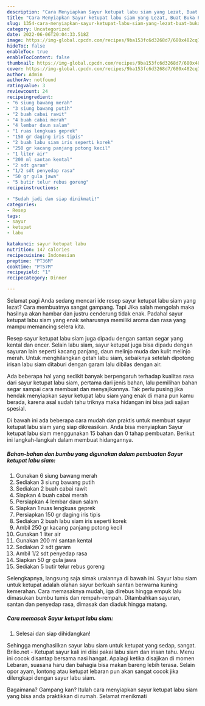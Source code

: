 ```yaml
---
description: "Cara Menyiapkan Sayur ketupat labu siam yang Lezat, Buat Buka Puasa}"
title: "Cara Menyiapkan Sayur ketupat labu siam yang Lezat, Buat Buka Puasa}"
slug: 1354-cara-menyiapkan-sayur-ketupat-labu-siam-yang-lezat-buat-buka-puasa
category: Uncategorized
date: 2022-06-06T20:04:33.518Z
image: https://img-global.cpcdn.com/recipes/9ba153fc6d3268d7/680x482cq70/sayur-ketupat-labu-siam-foto-resep-utama.jpg
hideToc: false
enableToc: true
enableTocContent: false
thumbnail: https://img-global.cpcdn.com/recipes/9ba153fc6d3268d7/680x482cq70/sayur-ketupat-labu-siam-foto-resep-utama.jpg
cover: https://img-global.cpcdn.com/recipes/9ba153fc6d3268d7/680x482cq70/sayur-ketupat-labu-siam-foto-resep-utama.jpg
author: Admin
authorAv: notfound
ratingvalue: 3
reviewcount: 24
recipeingredient:
- "6 siung bawang merah"
- "3 siung bawang putih"
- "2 buah cabai rawit"
- "4 buah cabai merah"
- "4 lembar daun salam"
- "1 ruas lengkuas geprek"
- "150 gr daging iris tipis"
- "2 buah labu siam iris seperti korek"
- "250 gr kacang panjang potong kecil"
- "1 liter air"
- "200 ml santan kental"
- "2 sdt garam"
- "1/2 sdt penyedap rasa"
- "50 gr gula jawa"
- "5 butir telur rebus goreng"
recipeinstructions:

- "Sudah jadi dan siap dinikmati!"
categories:
- Resep
tags:
- sayur
- ketupat
- labu

katakunci: sayur ketupat labu 
nutrition: 147 calories
recipecuisine: Indonesian
preptime: "PT36M"
cooktime: "PT57M"
recipeyield: "1"
recipecategory: Dinner

---
```



Selamat pagi Anda sedang mencari ide resep sayur ketupat labu siam yang lezat? Cara membuatnya sangat gampang. Tapi Jika salah mengolah maka hasilnya akan hambar dan justru cenderung tidak enak. Padahal sayur ketupat labu siam yang enak seharusnya memiliki aroma dan rasa yang mampu memancing selera kita.


Resep sayur ketupat labu siam juga dipadu dengan santan segar yang kental dan encer. Selain labu siam, sayur ketupat juga bisa dipadu dengan sayuran lain seperti kacang panjang, daun melinjo muda dan kulit melinjo merah. Untuk menghilangkan getah labu siam, sebaiknya setelah dipotong irisan labu siam ditaburi dengan garam lalu dibilas dengan air.

Ada beberapa hal yang sedikit banyak berpengaruh terhadap kualitas rasa dari sayur ketupat labu siam, pertama dari jenis bahan, lalu pemilihan bahan segar sampai cara membuat dan menyajikannya. Tak perlu pusing jika hendak menyiapkan sayur ketupat labu siam yang enak di mana pun kamu berada, karena asal sudah tahu triknya maka hidangan ini bisa jadi sajian spesial.


Di bawah ini ada beberapa cara mudah dan praktis untuk membuat sayur ketupat labu siam yang siap dikreasikan. Anda bisa menyiapkan Sayur ketupat labu siam menggunakan 15 bahan dan 0 tahap pembuatan. Berikut ini langkah-langkah dalam membuat hidangannya.

<!--inarticleads1-->

##### Bahan-bahan dan bumbu yang digunakan dalam pembuatan Sayur ketupat labu siam:

1. Gunakan 6 siung bawang merah
1. Sediakan 3 siung bawang putih
1. Sediakan 2 buah cabai rawit
1. Siapkan 4 buah cabai merah
1. Persiapkan 4 lembar daun salam
1. Siapkan 1 ruas lengkuas geprek
1. Persiapkan 150 gr daging iris tipis
1. Sediakan 2 buah labu siam iris seperti korek
1. Ambil 250 gr kacang panjang potong kecil
1. Gunakan 1 liter air
1. Gunakan 200 ml santan kental
1. Sediakan 2 sdt garam
1. Ambil 1/2 sdt penyedap rasa
1. Siapkan 50 gr gula jawa
1. Sediakan 5 butir telur rebus goreng


Selengkapnya, langsung saja simak uraiannya di bawah ini. Sayur labu siam untuk ketupat adalah olahan sayur berkuah santan berwarna kuning kemerahan. Cara memasaknya mudah, iga direbus hingga empuk lalu dimasukan bumbu tumis dan rempah-rempah. Ditambahkan sayuran, santan dan penyedap rasa, dimasak dan diaduk hingga matang. 

<!--inarticleads2-->

##### Cara memasak Sayur ketupat labu siam:


1. Selesai dan siap dihidangkan!

Sehingga menghasilkan sayur labu siam untuk ketupat yang sedap, sangat. Brilio.net - Ketupat sayur kali ini diisi pakai labu siam dan irisan tahu. Menu ini cocok disantap bersama nasi hangat. Apalagi ketika disajikan di momen Lebaran, suasana haru dan bahagia bisa makan bareng lebih terasa. Selain opor ayam, lontong atau ketupat lebaran pun akan sangat cocok jika dilengkapi dengan sayur labu siam. 

Bagaimana? Gampang kan? Itulah cara menyiapkan sayur ketupat labu siam yang bisa anda praktikkan di rumah. Selamat menikmati

